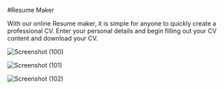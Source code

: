 #Resume Maker

With our online Resume maker, it is simple for anyone to quickly create a professional CV. Enter your personal details and begin filling out your CV content and download your CV.

![Screenshot (100)](https://user-images.githubusercontent.com/92677342/165117667-e259912c-7b97-49e0-adf8-e6dcd66533a2.png)

![Screenshot (101)](https://user-images.githubusercontent.com/92677342/165118215-67bbf691-52d9-4b38-a779-2b2e910905e1.png)

![Screenshot (102)](https://user-images.githubusercontent.com/92677342/165118246-f7e1d6ed-69ae-497c-b418-075c5d5a2b19.png)
